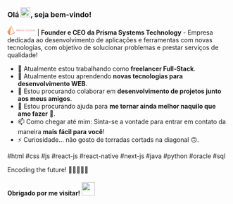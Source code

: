 ### Olá <img src="https://raw.githubusercontent.com/kaueMarques/kaueMarques/master/hi.gif" width="22" height="22" />, seja bem-vindo!

<img src="https://raw.githubusercontent.com/adairjuneoaf/adairjuneoaf/main/logo_vetores.png" width="64" /> | **Founder e CEO da Prisma Systems Technology** - Empresa dedicada ao desenvolvimento de aplicações e ferramentas com novas tecnologias, com objetivo de solucionar problemas e prestar serviços de qualidade!

- 🔭 Atualmente estou trabalhando como **freelancer Full-Stack**.
- 🌱 Atualmente estou aprendendo **novas tecnologias para desenvolvimento WEB**.
- 👯 Estou procurando colaborar em **desenvolvimento de projetos junto aos meus amigos**.
- 🤔 Estou procurando ajuda para **me tornar ainda melhor naquilo que amo fazer** 💙.
- 📫 Como chegar até mim: Sinta-se a vontade para entrar em contato da maneira **mais fácil para você**!
- ⚡ Curiosidade... não gosto de torradas cortads na diagonal 🙃.

#html #css #js #react-js #react-native #next-js #java #python #oracle #sql

Encoding the future! 🤘🏻👨🏻‍💻

#### Obrigado por me visitar! <img src="https://media.giphy.com/media/vFKqnCdLPNOKc/giphy.gif" width="30" height="30" />

